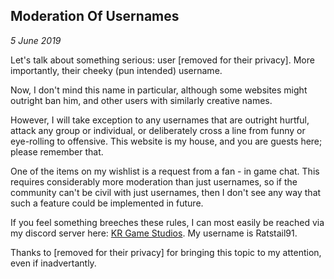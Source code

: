 Moderation Of Usernames
---
_5 June 2019_

Let's talk about something serious: user \[removed for their privacy\]. More importantly, their cheeky (pun intended) username.

Now, I don't mind this name in particular, although some websites might outright ban him, and other users with similarly creative names.

However, I will take exception to any usernames that are outright hurtful, attack any group or individual, or deliberately cross a line from funny or eye-rolling to offensive. This website is my house, and you are guests here; please remember that.

One of the items on my wishlist is a request from a fan - in game chat. This requires considerably more moderation than just usernames, so if the community can't be civil with just usernames, then I don't see any way that such a feature could be implemented in future.

If you feel something breeches these rules, I can most easily be reached via my discord server here: [KR Game Studios](https://discord.gg/FQmz8TN). My username is Ratstail91.

Thanks to \[removed for their privacy\] for bringing this topic to my attention, even if inadvertantly.

